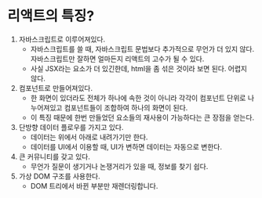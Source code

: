 # 리액트의 특징?
1. 자바스크립트로 이루어져있다.
	- 자바스크립트를 쓸 때, 자바스크립트 문법보다 추가적으로 무언가 더 있지 않다. 자바스크립트만 잘하면 얼마든지 리액트의 고수가 될 수 있다.
	- 사실 JSX라는 요소가 더 있긴한데, html을 좀 섞은 것이라 보면 된다. 어렵지 않다.
2. 컴포넌트로 만들어져있다.
	- 한 화면이 있더라도 전체가 하나에 속한 것이 아니라 각각이 컴포넌트 단위로 나누어져있고 컴포넌트들이 조합하여 하나의 화면이 된다.
    - 이 특징 때문에 한번 만들었던 요소들의 재사용이 가능하다는 큰 장점을 얻는다.
3. 단방향 데이터 플로우를 가지고 있다.
	- 데이터는 위에서 아래로 내려가기만 한다.
    - 데이터를 UI에서 이용할 때, UI가 변하면 데이터는 자동으로 변한다.
4. 큰 커뮤니티를 갖고 있다.
	- 무언가 질문이 생기거나 논쟁거리가 있을 때, 정보를 찾기 쉽다.
5. 가상 DOM 구조를 사용한다.
	- DOM 트리에서 바뀐 부분만 재렌더링합니다.
